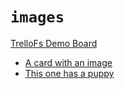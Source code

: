 # `images`

[TrelloFs Demo Board](../TrelloFs_Demo_Board/README.md)

- [A card with an image](../TrelloFs_Demo_Board/A_Second_List_of_Cards/A_card_with_an_image.md)
- [This one has a puppy](../TrelloFs_Demo_Board/A_Second_List_of_Cards/This_one_has_a_puppy.md)